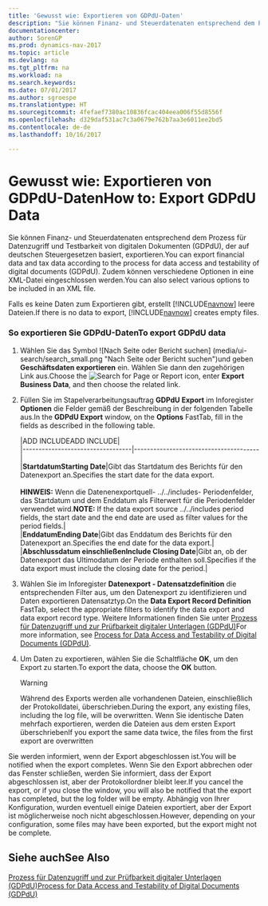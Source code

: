 ```yaml
---
title: 'Gewusst wie: Exportieren von GDPdU-Daten'
description: "Sie können Finanz- und Steuerdatenaten entsprechend dem Prozess für Datenzugriff und Testbarkeit von digitalen Dokumenten (GDPdU), der auf deutschen Steuergesetzen basiert, exportieren. Zudem können verschiedene Optionen in eine XML-Datei eingeschlossen werden."
documentationcenter: 
author: SorenGP
ms.prod: dynamics-nav-2017
ms.topic: article
ms.devlang: na
ms.tgt_pltfrm: na
ms.workload: na
ms.search.keywords: 
ms.date: 07/01/2017
ms.author: sgroespe
ms.translationtype: HT
ms.sourcegitcommit: 4fefaef7380ac10836fcac404eea006f55d8556f
ms.openlocfilehash: d329daf531ac7c3a0679e762b7aa3e6011ee2bd5
ms.contentlocale: de-de
ms.lasthandoff: 10/16/2017

---
```

# <a name="how-to-export-gdpdu-data"></a><span data-ttu-id="7badd-104">Gewusst wie: Exportieren von GDPdU-Daten</span><span class="sxs-lookup"><span data-stu-id="7badd-104">How to: Export GDPdU Data</span></span>
<span data-ttu-id="7badd-105">Sie können Finanz- und Steuerdatenaten entsprechend dem Prozess für Datenzugriff und Testbarkeit von digitalen Dokumenten (GDPdU), der auf deutschen Steuergesetzen basiert, exportieren.</span><span class="sxs-lookup"><span data-stu-id="7badd-105">You can export financial data and tax data according to the process for data access and testability of digital documents (GDPdU).</span></span> <span data-ttu-id="7badd-106">Zudem können verschiedene Optionen in eine XML-Datei eingeschlossen werden.</span><span class="sxs-lookup"><span data-stu-id="7badd-106">You can also select various options to be included in an XML file.</span></span>  
  
 <span data-ttu-id="7badd-107">Falls es keine Daten zum Exportieren gibt, erstellt [!INCLUDE[navnow](../../includes/navnow_md.md)] leere Dateien.</span><span class="sxs-lookup"><span data-stu-id="7badd-107">If there is no data to export, [!INCLUDE[navnow](../../includes/navnow_md.md)] creates empty files.</span></span>  
  
### <a name="to-export-gdpdu-data"></a><span data-ttu-id="7badd-108">So exportieren Sie GDPdU-Daten</span><span class="sxs-lookup"><span data-stu-id="7badd-108">To export GDPdU data</span></span>  
  
1.  <span data-ttu-id="7badd-109">Wählen Sie das Symbol ![Nach Seite oder Bericht suchen] (media/ui-search/search_small.png "Nach Seite oder Bericht suchen")und geben **Geschäftsdaten exportieren** ein. Wählen Sie dann den zugehörigen Link aus.</span><span class="sxs-lookup"><span data-stu-id="7badd-109">Choose the ![Search for Page or Report](media/ui-search/search_small.png "Search for Page or Report icon") icon, enter **Export Business Data**, and then choose the related link.</span></span>  
  
2.  <span data-ttu-id="7badd-110">Füllen Sie im Stapelverarbeitungsauftrag **GDPdU Export** im Inforegister **Optionen** die Felder gemäß der Beschreibung in der folgenden Tabelle aus.</span><span class="sxs-lookup"><span data-stu-id="7badd-110">In the **GDPdU Export** window, on the **Options** FastTab, fill in the fields as described in the following table.</span></span>  
  
    |<span data-ttu-id="7badd-111">ADD INCLUDE<!--[!INCLUDE[bp_tableoption](../../includes/bp_tabledescription_md.md)]--></span><span class="sxs-lookup"><span data-stu-id="7badd-111">ADD INCLUDE<!--[!INCLUDE[bp_tableoption](../../includes/bp_tabledescription_md.md)]--></span></span>|  
    |----------------------------------|---------------------------------------|  
    |<span data-ttu-id="7badd-112">**Startdatum**</span><span class="sxs-lookup"><span data-stu-id="7badd-112">**Starting Date**</span></span>|<span data-ttu-id="7badd-113">Gibt das Startdatum des Berichts für den Datenexport an.</span><span class="sxs-lookup"><span data-stu-id="7badd-113">Specifies the start date for the data export.</span></span><br /><br /> <span data-ttu-id="7badd-114">**HINWEIS:** Wenn die Datenenexportquell- ../../includes- Periodenfelder, das Startdatum und dem Enddatum als Filterwert für die Periodenfelder verwendet wird.</span><span class="sxs-lookup"><span data-stu-id="7badd-114">**NOTE:** If the data export source ../../includes period fields, the start date and the end date are used as filter values for the period fields.</span></span>|  
    |<span data-ttu-id="7badd-115">**Enddatum**</span><span class="sxs-lookup"><span data-stu-id="7badd-115">**Ending Date**</span></span>|<span data-ttu-id="7badd-116">Gibt das Enddatum des Berichts für den Datenexport an.</span><span class="sxs-lookup"><span data-stu-id="7badd-116">Specifies the end date for the data export.</span></span>|  
    |<span data-ttu-id="7badd-117">**Abschlussdatum einschließen**</span><span class="sxs-lookup"><span data-stu-id="7badd-117">**Include Closing Date**</span></span>|<span data-ttu-id="7badd-118">Gibt an, ob der Datenexport das Ultimodatum der Periode enthalten soll.</span><span class="sxs-lookup"><span data-stu-id="7badd-118">Specifies if the data export must include the closing date for the period.</span></span>|  
  
3.  <span data-ttu-id="7badd-119">Wählen Sie im Inforegister **Datenexport - Datensatzdefinition** die entsprechenden Filter aus, um den Datenexport zu identifizieren und Daten exportieren Datensatztyp.</span><span class="sxs-lookup"><span data-stu-id="7badd-119">On the **Data Export Record Definition** FastTab, select the appropriate filters to identify the data export and data export record type.</span></span> <span data-ttu-id="7badd-120">Weitere Informationen finden Sie unter [Prozess für Datenzugriff und zur Prüfbarkeit digitaler Unterlagen (GDPdU)](process-for-data-access-and-testability-of-digital-documents-gdpdu-.md)</span><span class="sxs-lookup"><span data-stu-id="7badd-120">For more information, see [Process for Data Access and Testability of Digital Documents (GDPdU)](process-for-data-access-and-testability-of-digital-documents-gdpdu-.md).</span></span>  
  
4.  <span data-ttu-id="7badd-121">Um Daten zu exportieren, wählen Sie die Schaltfläche **OK**, um den Export zu starten.</span><span class="sxs-lookup"><span data-stu-id="7badd-121">To export the data, choose the **OK** button.</span></span>  
  
    > [!WARNING]  
    >  <span data-ttu-id="7badd-122">Während des Exports werden alle vorhandenen Dateien, einschließlich der Protokolldatei, überschrieben.</span><span class="sxs-lookup"><span data-stu-id="7badd-122">During the export, any existing files, including the log file, will be overwritten.</span></span> <span data-ttu-id="7badd-123">Wenn Sie identische Daten mehrfach exportieren, werden die Dateien aus dem ersten Export überschrieben</span><span class="sxs-lookup"><span data-stu-id="7badd-123">If you export the same data twice, the files from the first export are overwritten</span></span>  
  
 <span data-ttu-id="7badd-124">Sie werden informiert, wenn der Export abgeschlossen ist.</span><span class="sxs-lookup"><span data-stu-id="7badd-124">You will be notified when the export completes.</span></span> <span data-ttu-id="7badd-125">Wenn Sie den Export abbrechen oder das Fenster schließen, werden Sie informiert, dass der Export abgeschlossen ist, aber der Protokollordner bleibt leer.</span><span class="sxs-lookup"><span data-stu-id="7badd-125">If you cancel the export, or if you close the window, you will also be notified that the export has completed, but the log folder will be empty.</span></span> <span data-ttu-id="7badd-126">Abhängig von Ihrer Konfiguration, wurden eventuell einige Dateien exportiert, aber der Export ist möglicherweise noch nicht abgeschlossen.</span><span class="sxs-lookup"><span data-stu-id="7badd-126">However, depending on your configuration, some files may have been exported, but the export might not be complete.</span></span>  
  
## <a name="see-also"></a><span data-ttu-id="7badd-127">Siehe auch</span><span class="sxs-lookup"><span data-stu-id="7badd-127">See Also</span></span>  
 [<span data-ttu-id="7badd-128">Prozess für Datenzugriff und zur Prüfbarkeit digitaler Unterlagen (GDPdU)</span><span class="sxs-lookup"><span data-stu-id="7badd-128">Process for Data Access and Testability of Digital Documents (GDPdU)</span></span>](process-for-data-access-and-testability-of-digital-documents-gdpdu-.md)
